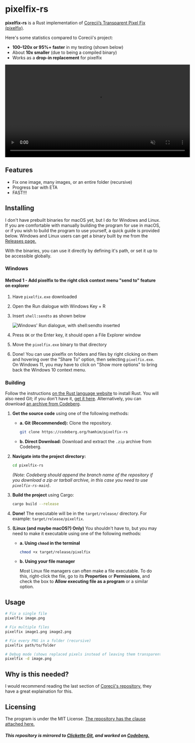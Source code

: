 # pixelfix-rs

**pixelfix-rs** is a Rust implementation of [Corecii’s Transparent Pixel Fix (pixelfix)](https://github.com/Corecii/Transparent-Pixel-Fix).

Here's some statistics compared to Corecii's project:

* **100–120x or 95%+ faster** in my testing (shown below)
* About **10x smaller** (due to being a compiled binary)
* Works as a **drop-in replacement** for pixelfix

<video src="https://codeberg.org/hamhim/pixelfix-rs/raw/branch/main/repository/showcase.webm"
       width="600"
       controls
       loop
       muted>
</video>

## Features

* Fix one image, many images, or an entire folder (recursive)
* Progress bar with ETA
* FAST!!!

## Installing

I don't have prebuilt binaries for macOS yet, but I do for Windows and Linux. If you are comfortable with manually building the program for use in macOS, or if you wish to build the program to use yourself, a quick guide is provided below. Windows and Linux users can get a binary built by me from the [Releases page.](https://codeberg.org/hamhim/pixelfix-rs/releases)

With the binaries, you can use it directly by defining it's path, or set it up to be accessible globally.  

### Windows

#### Method 1 - Add pixelfix to the right click context menu "send to" feature on explorer

1. Have `pixelfix.exe` downloaded
2. Open the Run dialogue with Windows Key + R
3. Insert `shell:sendto` as shown below

    ![Windows' Run dialogue, with shell:sendto inserted](https://codeberg.org/hamhim/pixelfix-rs/raw/branch/main/repository/shellsendto.webp)

4. Press `OK` or the Enter key, it should open a File Explorer window
5. Move the `pixelfix.exe` binary to that directory
6. Done! You can use pixelfix on folders and files by right clicking on them and hovering over the "Share To" option, then selecting `pixelfix.exe`. On Windows 11, you may have to click on "Show more options" to bring back the Windows 10 context menu.

### Building

Follow the instructions [on the Rust language website](hhttps://www.rust-lang.org/tools/install) to install Rust. You will also need Git; if you don't have it, [get it here](https://git-scm.com/downloads). Alternatively, you can download [an archive from Codeberg](https://codeberg.org/hamhim/pixelfix-rs/archive/main.zip).

1. **Get the source code** using one of the following methods:

      * **a. Git (Recommended):** Clone the repository.

        ```sh
        git clone https://codeberg.org/hamhim/pixelfix-rs
        ```

      * **b. Direct Download:** Download and extract the `.zip` archive from Codeberg.

2. **Navigate into the project directory:**

    ```sh
    cd pixelfix-rs
    ```

    *(Note: Codeberg should append the branch name of the repository if you download a zip or tarball archive, in this case you need to use `pixelfix-rs-main`)*.

3. **Build the project** using Cargo:

    ```sh
    cargo build --release
    ```

4. **Done\!** The executable will be in the `target/release/` directory. For example: `target/release/pixelfix`.

5. **(Linux (and maybe macOS?) Only)** You shouldn't have to, but you may need to make it executable using one of the following methods:

      * **a. Using `chmod` in the terminal**

        ```sh
        chmod +x target/release/pixelfix
        ```

      * **b. Using your file manager**

        Most Linux file managers can often make a file executable. To do this, right-click the file, go to its **Properties** or **Permissions**, and check the box to **Allow executing file as a program** or a similar option.

## Usage

```sh
# Fix a single file
pixelfix image.png

# Fix multiple files
pixelfix image1.png image2.png

# Fix every PNG in a folder (recursive)
pixelfix path/to/folder

# Debug mode (shows replaced pixels instead of leaving them transparent)
pixelfix -d image.png
```

## Why is this needed?

I would recommend reading the last section of [Corecii's repository](https://github.com/Corecii/Transparent-Pixel-Fix#more-info), they have a great explaination for this.

## Licensing

The program is under the MIT License. [The repository has the clause attached here.](https://codeberg.org/hamhim/pixelfix-rs/src/branch/main/LICENSE)

##### This repository is mirrored to [Clickette Git](https://git.clickette.org/hamhim/pixelfix-rs), and worked on [Codeberg.](https://codeberg.org/hamhim/pixelfix-rs)